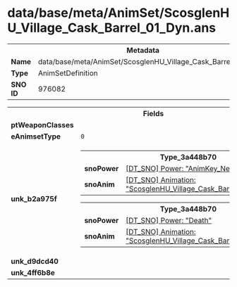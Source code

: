 <h1>data/base/meta/AnimSet/ScosglenHU_Village_Cask_Barrel_01_Dyn.ans</h1><table><tr><th colspan="100%">Metadata</th></tr><tr><td><b>Name</b></td><td>data/base/meta/AnimSet/ScosglenHU_Village_Cask_Barrel_01_Dyn.ans</td></tr><tr><td><b>Type</b></td><td>AnimSetDefinition</td></tr><tr><td><b>SNO ID</b></td><td>976082</td></tr></table>

<table><tr><th colspan="100%">Fields</th></tr><tr><td><b>ptWeaponClasses</b></td><td></td></tr><tr><td><b>eAnimsetType</b></td><td><code>0</code></td></tr><tr><td><b>unk_b2a975f</b></td><td><table><tr><th colspan="100%">Type_3a448b70</th></tr><tr><td><b>snoPower</b></td><td><a href="..\Power\AnimKey_Neutral.pow">[DT_SNO] Power: "AnimKey_Neutral"</a></td></tr><tr><td><b>snoAnim</b></td><td><a href="..\Anim\ScosglenHU_Village_Cask_Barrel_01_Dyn_idle.ani">[DT_SNO] Animation: "ScosglenHU_Village_Cask_Barrel_01_Dyn_idle"</a></td></tr></table>


<table><tr><th colspan="100%">Type_3a448b70</th></tr><tr><td><b>snoPower</b></td><td><a href="..\Power\Death.pow">[DT_SNO] Power: "Death"</a></td></tr><tr><td><b>snoAnim</b></td><td><a href="..\Anim\ScosglenHU_Village_Cask_Barrel_01_Dyn_death.ani">[DT_SNO] Animation: "ScosglenHU_Village_Cask_Barrel_01_Dyn_death"</a></td></tr></table>


</td></tr><tr><td><b>unk_d9dcd40</b></td><td></td></tr><tr><td><b>unk_4ff6b8e</b></td><td></td></tr></table>

